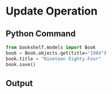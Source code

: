 # Update Operation

## Python Command
```python
from bookshelf.models import Book
book = Book.objects.get(title="1984")
book.title = "Nineteen Eighty-Four"
book.save()
```

## Output